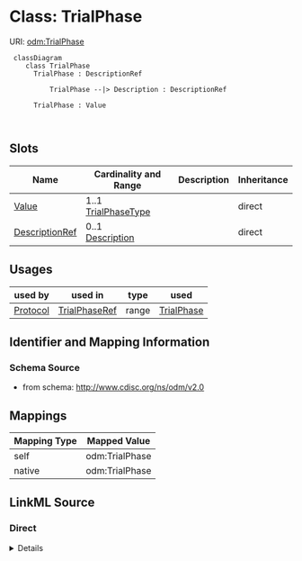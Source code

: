 # Class: TrialPhase



URI: [odm:TrialPhase](http://www.cdisc.org/ns/odm/v2.0/TrialPhase)



```mermaid
 classDiagram
    class TrialPhase
      TrialPhase : DescriptionRef
        
          TrialPhase --|> Description : DescriptionRef
        
      TrialPhase : Value
        
      
```




<!-- no inheritance hierarchy -->


## Slots

| Name | Cardinality and Range | Description | Inheritance |
| ---  | --- | --- | --- |
| [Value](Value.md) | 1..1 <br/> [TrialPhaseType](TrialPhaseType.md) |  | direct |
| [DescriptionRef](DescriptionRef.md) | 0..1 <br/> [Description](Description.md) |  | direct |





## Usages

| used by | used in | type | used |
| ---  | --- | --- | --- |
| [Protocol](Protocol.md) | [TrialPhaseRef](TrialPhaseRef.md) | range | [TrialPhase](TrialPhase.md) |






## Identifier and Mapping Information







### Schema Source


* from schema: http://www.cdisc.org/ns/odm/v2.0





## Mappings

| Mapping Type | Mapped Value |
| ---  | ---  |
| self | odm:TrialPhase |
| native | odm:TrialPhase |





## LinkML Source

<!-- TODO: investigate https://stackoverflow.com/questions/37606292/how-to-create-tabbed-code-blocks-in-mkdocs-or-sphinx -->

### Direct

<details>
```yaml
name: TrialPhase
from_schema: http://www.cdisc.org/ns/odm/v2.0
slots:
- Value
- DescriptionRef
slot_usage:
  Value:
    name: Value
    domain_of:
    - TrialPhase
    - ParameterValue
    range: TrialPhaseType
    required: true
  DescriptionRef:
    name: DescriptionRef
    domain_of:
    - ValueListDef
    - StudyEventGroupRef
    - StudyEventGroupDef
    - Origin
    - CommentDef
    - Protocol
    - StudyStructure
    - TrialPhase
    - StudyIndication
    - StudyIntervention
    - StudyObjective
    - StudyEndPoint
    - StudyTargetPopulation
    - StudyEstimand
    - IntercurrentEvent
    - SummaryMeasure
    - Arm
    - Epoch
    - TransitionTimingConstraint
    - AbsoluteTimingConstraint
    - RelativeTimingConstraint
    - DurationTimingConstraint
    - WorkflowDef
    - Criterion
    - ExceptionEvent
    - Organization
    - MetaDataVersion
    - StudyEventDef
    - ItemGroupDef
    - ItemDef
    - CodeList
    - ConditionDef
    - MethodDef
    - CodeListItem
    - EnumeratedItem
    - Location
    - Study
    - ODMFileMetadata
    range: Description
    required: false
    minimum_cardinality: 0
    maximum_cardinality: 1
class_uri: odm:TrialPhase

```
</details>

### Induced

<details>
```yaml
name: TrialPhase
from_schema: http://www.cdisc.org/ns/odm/v2.0
slot_usage:
  Value:
    name: Value
    domain_of:
    - TrialPhase
    - ParameterValue
    range: TrialPhaseType
    required: true
  DescriptionRef:
    name: DescriptionRef
    domain_of:
    - ValueListDef
    - StudyEventGroupRef
    - StudyEventGroupDef
    - Origin
    - CommentDef
    - Protocol
    - StudyStructure
    - TrialPhase
    - StudyIndication
    - StudyIntervention
    - StudyObjective
    - StudyEndPoint
    - StudyTargetPopulation
    - StudyEstimand
    - IntercurrentEvent
    - SummaryMeasure
    - Arm
    - Epoch
    - TransitionTimingConstraint
    - AbsoluteTimingConstraint
    - RelativeTimingConstraint
    - DurationTimingConstraint
    - WorkflowDef
    - Criterion
    - ExceptionEvent
    - Organization
    - MetaDataVersion
    - StudyEventDef
    - ItemGroupDef
    - ItemDef
    - CodeList
    - ConditionDef
    - MethodDef
    - CodeListItem
    - EnumeratedItem
    - Location
    - Study
    - ODMFileMetadata
    range: Description
    required: false
    minimum_cardinality: 0
    maximum_cardinality: 1
attributes:
  Value:
    name: Value
    from_schema: http://www.cdisc.org/ns/odm/v2.0
    rank: 1000
    alias: Value
    owner: TrialPhase
    domain_of:
    - TrialPhase
    - ParameterValue
    range: TrialPhaseType
    required: true
  DescriptionRef:
    name: DescriptionRef
    from_schema: http://www.cdisc.org/ns/odm/v2.0
    rank: 1000
    alias: DescriptionRef
    owner: TrialPhase
    domain_of:
    - ValueListDef
    - StudyEventGroupRef
    - StudyEventGroupDef
    - Origin
    - CommentDef
    - Protocol
    - StudyStructure
    - TrialPhase
    - StudyIndication
    - StudyIntervention
    - StudyObjective
    - StudyEndPoint
    - StudyTargetPopulation
    - StudyEstimand
    - IntercurrentEvent
    - SummaryMeasure
    - Arm
    - Epoch
    - TransitionTimingConstraint
    - AbsoluteTimingConstraint
    - RelativeTimingConstraint
    - DurationTimingConstraint
    - WorkflowDef
    - Criterion
    - ExceptionEvent
    - Organization
    - MetaDataVersion
    - StudyEventDef
    - ItemGroupDef
    - ItemDef
    - CodeList
    - ConditionDef
    - MethodDef
    - CodeListItem
    - EnumeratedItem
    - Location
    - Study
    - ODMFileMetadata
    range: Description
    required: false
    minimum_cardinality: 0
    maximum_cardinality: 1
class_uri: odm:TrialPhase

```
</details>